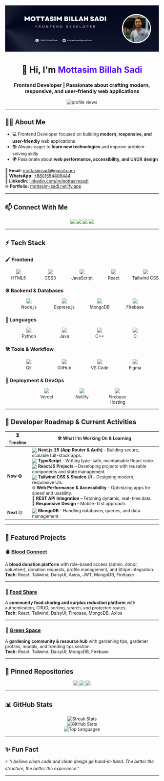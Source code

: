 <!-- Banner -->
<p align="center">
  <a href="https://www.facebook.com/mottasim.sadi">
    <img src="https://github.com/mottasimsadi/mottasimsadi/blob/main/Images/Banner.png" alt="Banner" />
  </a>
</p>

<h1 align="center">👋 Hi, I'm <span style="color:#5A0EF8;">Mottasim Billah Sadi</span></h1>
<h3 align="center">Frontend Developer | Passionate about crafting modern, responsive, and user-friendly web applications</h3>

<p align="center">
  <img src="https://komarev.com/ghpvc/?username=mottasimsadi&label=Profile%20Views&color=5A0EF8&style=flat" alt="profile views" />
</p>

---

## 👨‍💻 About Me
- 💻 Frontend Developer focused on building **modern, responsive, and user-friendly** web applications  
- 📚 Always eager to **learn new technologies** and improve problem-solving skills  
- 🌍 Passionate about **web performance, accessibility, and UI/UX design**  

📧 **Email:** [mottasimsadi@gmail.com](mailto:mottasimsadi@gmail.com)  
📱 **WhatsApp:** [+8801554409444](https://wa.me/+8801554409444)  
🔗 **LinkedIn:** [linkedin.com/in/mottasimsadi](https://www.linkedin.com/in/mottasimsadi/)  
🌐 **Portfolio:** [mottasim-sadi.netlify.app](https://mottasim-sadi.netlify.app/)  

---

## 📫 Connect With Me
<p align="center">
  <a href="https://www.linkedin.com/in/mottasimsadi/"><img src="https://img.shields.io/badge/-LinkedIn-0A66C2?style=for-the-badge&logo=linkedin&logoColor=white" /></a>
  <a href="https://www.facebook.com/mottasim.sadi/"><img src="https://img.shields.io/badge/-Facebook-1877F2?style=for-the-badge&logo=facebook&logoColor=white" /></a>
  <a href="https://wa.me/+8801554409444"><img src="https://img.shields.io/badge/-WhatsApp-25D366?style=for-the-badge&logo=whatsapp&logoColor=white" /></a>
  <a href="mailto:mottasimsadi@gmail.com"><img src="https://img.shields.io/badge/-Email-D14836?style=for-the-badge&logo=gmail&logoColor=white" /></a>
</p>

---

## ⚡ Tech Stack

### 🖌️ Frontend
<div align="center" style="display: flex; justify-content: center; align-items: flex-row; gap: 16px;">
  <div align="center" style="width: 100px;">
    <img src="https://skillicons.dev/icons?i=html" />
    <br>HTML5
  </div>
  <div align="center" style="width: 100px;">
    <img src="https://skillicons.dev/icons?i=css" />
    <br>CSS3
  </div>
  <div align="center" style="width: 100px;">
    <img src="https://skillicons.dev/icons?i=js" />
    <br>JavaScript
  </div>
  <div align="center" style="width: 100px;">
    <img src="https://skillicons.dev/icons?i=react" />
    <br>React
  </div>
  <div align="center" style="width: 100px;">
    <img src="https://skillicons.dev/icons?i=tailwind" />
    <br>Tailwind CSS
  </div>
</div>

### ⚙️ Backend & Databases
<div align="center" style="display: flex; justify-content: center; align-items: flex-row; gap: 16px;">
  <div align="center" style="width: 100px;">
    <img src="https://skillicons.dev/icons?i=nodejs" />
    <br>Node.js
  </div>
  <div align="center" style="width: 100px;">
    <img src="https://skillicons.dev/icons?i=express" />
    <br>Express.js
  </div>
  <div align="center" style="width: 100px;">
    <img src="https://skillicons.dev/icons?i=mongodb" />
    <br>MongoDB
  </div>
  <div align="center" style="width: 100px;">
    <img src="https://skillicons.dev/icons?i=firebase" />
    <br>Firebase
  </div>
</div>

### 📝 Languages
<div align="center" style="display: flex; justify-content: center; align-items: flex-row; gap: 16px;">
  <div align="center" style="width: 100px;">
    <img src="https://skillicons.dev/icons?i=python" />
    <br>Python
  </div>
  <div align="center" style="width: 100px;">
    <img src="https://skillicons.dev/icons?i=java" />
    <br>Java
  </div>
  <div align="center" style="width: 100px;">
    <img src="https://skillicons.dev/icons?i=cpp" />
    <br>C++
  </div>
  <div align="center" style="width: 100px;">
    <img src="https://skillicons.dev/icons?i=c" />
    <br>C
  </div>
</div>

### 🛠️ Tools & Workflow
<div align="center" style="display: flex; justify-content: center; align-items: flex-row; gap: 16px;">
  <div align="center" style="width: 100px;">
    <img src="https://skillicons.dev/icons?i=git" />
    <br>Git
  </div>
  <div align="center" style="width: 100px;">
    <img src="https://skillicons.dev/icons?i=github" />
    <br>GitHub
  </div>
  <div align="center" style="width: 100px;">
    <img src="https://skillicons.dev/icons?i=vscode" />
    <br>VS Code
  </div>
  <div align="center" style="width: 100px;">
    <img src="https://skillicons.dev/icons?i=figma" />
    <br>Figma
  </div>
</div>

### 🚀 Deployment & DevOps
<div align="center" style="display: flex; justify-content: center; align-items: flex-row; gap: 16px;">
  <div align="center" style="width: 100px;">
    <img src="https://skillicons.dev/icons?i=vercel" />
    <br>Vercel
  </div>
  <div align="center" style="width: 100px;">
    <img src="https://skillicons.dev/icons?i=netlify" />
    <br>Netlify
  </div>
  <div align="center" style="width: 100px;">
    <img src="https://skillicons.dev/icons?i=firebase" />
    <br>Firebase<br>Hosting
  </div>
</div>

---

## 📖 Developer Roadmap & Current Activities

<div align="center">

| ⏳ Timeline | 🛠️ What I'm Working On & Learning |
|------------|----------------------------------|
| **Now** 🟢 | <img src="https://skillicons.dev/icons?i=nextjs" width="20" style="vertical-align:middle;"/> **Next.js 15 (App Router & Auth)** – Building secure, scalable full-stack apps.<br><img src="https://skillicons.dev/icons?i=typescript" width="20" style="vertical-align:middle;"/> **TypeScript** – Writing type-safe, maintainable React code.<br><img src="https://skillicons.dev/icons?i=react" width="20" style="vertical-align:middle;"/> **ReactJS Projects** – Developing projects with reusable components and state management.<br><img src="https://skillicons.dev/icons?i=tailwind" width="20" style="vertical-align:middle;"/> **Tailwind CSS & Shadcn UI** – Designing modern, responsive UIs.<br>🌐 **Web Performance & Accessibility** – Optimizing apps for speed and usability.<br>🧩 **REST API Integration** – Fetching dynamic, real-time data.<br>📱 **Responsive Design** – Mobile-first approach. |
| **Next** 🟡 | <img src="https://skillicons.dev/icons?i=mongodb" width="20" style="vertical-align:middle;"/> **MongoDB** – Handling databases, queries, and data management. |
</div>

---

## 🚀 Featured Projects

### 🩸 [Blood Connect](https://github.com/mottasimsadi/blood-connect-client)
A **blood donation platform** with role-based access (admin, donor, volunteer), donation requests, profile management, and Stripe integration.  
**Tech:** React, Tailwind, DaisyUI, Axios, JWT, MongoDB, Firebase  

---

### 🍲 [Food Share](https://github.com/mottasimsadi/food-share-client)
A **community food sharing and surplus reduction platform** with authentication, CRUD, sorting, search, and protected routes.  
**Tech:** React, Tailwind, DaisyUI, Firebase, MongoDB, Axios  

---

### 🌱 [Green Space](https://github.com/mottasimsadi/green-space-client)
A **gardening community & resource hub** with gardening tips, gardener profiles, modals, and trending tips section.  
**Tech:** React, Tailwind, DaisyUI, MongoDB, Firebase  

---

## 📌 Pinned Repositories
<p align="center">
  <a href="https://github.com/mottasimsadi/blood-connect-client">
    <img src="https://github-readme-stats.vercel.app/api/pin/?username=mottasimsadi&repo=blood-connect-client&theme=radical" />
  </a>
  <a href="https://github.com/mottasimsadi/food-share-client">
    <img src="https://github-readme-stats.vercel.app/api/pin/?username=mottasimsadi&repo=food-share-client&theme=radical" />
  </a>
  <a href="https://github.com/mottasimsadi/green-space-client">
    <img src="https://github-readme-stats.vercel.app/api/pin/?username=mottasimsadi&repo=green-space-client&theme=radical" />
  </a>
</p>

---

## 📊 GitHub Stats
<p align="center">
  <img src="https://github-readme-streak-stats.herokuapp.com/?user=mottasimsadi&theme=radical" alt="Streak Stats" />
  <br/>
  <img src="https://github-readme-stats.vercel.app/api?username=mottasimsadi&show_icons=true&theme=radical" alt="GitHub Stats" />
  <br/>
  <img src="https://github-readme-stats.vercel.app/api/top-langs/?username=mottasimsadi&layout=compact&theme=radical" alt="Top Languages" />
</p>

---

## ✨ Fun Fact
⚡ *"I believe clean code and clean design go hand-in-hand. The better the structure, the better the experience."*  

---
